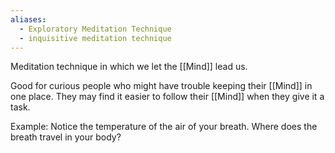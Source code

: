 ```yaml
---
aliases:
  - Exploratory Meditation Technique
  - inquisitive meditation technique
---
```

Meditation technique in which we let the [[Mind]] lead us.

Good for curious people who might have trouble keeping their [[Mind]] in one place. They may find it easier to follow their [[Mind]] when they give it a task.

Example: Notice the temperature of the air of your breath. Where does the breath travel in your body?